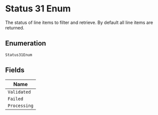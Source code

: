 
# Status 31 Enum

The status of line items to filter and retrieve. By default all line items are returned.

## Enumeration

`Status31Enum`

## Fields

| Name |
|  --- |
| `Validated` |
| `Failed` |
| `Processing` |

